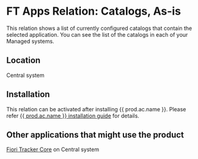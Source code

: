 # FT Apps Relation: Catalogs, As-is

This relation shows a list of currently configured catalogs that contain the selected application. You can see the list of the catalogs in each of your Managed systems.

## Location
Central system

## Installation
This relation can be activated after installing {{ prod.ac.name }}. Please refer [{{ prod.ac.name }} installation guide](https://help.fioritracker.org/V2020/ac/FPS01/inst/) for details.

## Other applications that might use the product
[Fiori Tracker Core](../../core/SPS02/main.md) on Central system
